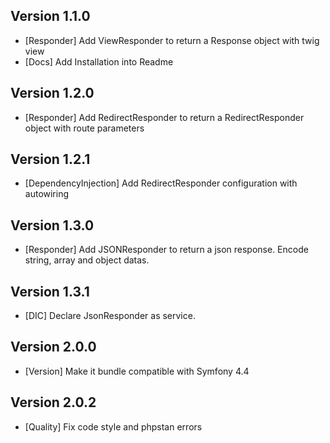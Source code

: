 ## Version 1.1.0
- [Responder] Add ViewResponder to return a Response object with twig view
- [Docs] Add Installation into Readme
## Version 1.2.0
- [Responder] Add RedirectResponder to return a RedirectResponder object with route parameters 
## Version 1.2.1
- [DependencyInjection] Add RedirectResponder configuration with autowiring
## Version 1.3.0
- [Responder] Add JSONResponder to return a json response. Encode string, array and object datas.
## Version 1.3.1
- [DIC] Declare JsonResponder as service.
## Version 2.0.0
- [Version] Make it bundle compatible with Symfony 4.4
## Version 2.0.2
- [Quality] Fix code style and phpstan errors
